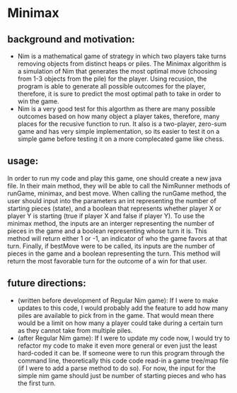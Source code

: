 # Minimax

## background and motivation:

- Nim is a mathematical game of strategy in which two players take turns removing objects from distinct heaps or piles. The Minimax algorithm is a simulation of Nim that generates the most optimal move (choosing from 1-3 objects from the pile) for the player. Using recusion, the program is able to generate all possible outcomes for the player, therefore, it is sure to predict the most optimal path to take in order to win the game. 
- Nim is a very good test for this algorthm as there are many possible outcomes based on how many object a player takes, therefore, many places for the recusive function to run. It also is a two-player, zero-sum game and has very simple implementation, so its easier to test it on a simple game before testing it on a more complecated game like chess. 

## usage:
In order to run my code and play this game, one should create a new java file. In their main method, they will be able to call the NimRunner methods of runGame, minimax, and best move. When calling the runGame method, the user should input into the parameters an int representing the number of starting pieces (state), and a boolean that represents whether player X or player Y is starting (true if player X and false if player Y). To use the minimax method, the inputs are an interger representing the number of pieces in the game and a boolean representing whose turn it is. This method will return either 1 or -1, an indicator of who the game favors at that turn. Finally, if bestMove were to be called, its inputs are the number of pieces in the game and a boolean representing the turn. This method will return the most favorable turn for the outcome of a win for that user. 

## future directions:
- (written before development of Regular Nim game): If I were to make updates to this code, I would probably add the feature to add how many piles are available to pick from in the game. That would mean there would be a limit on how many a player could take during a certain turn as they cannot take from multiple piles. 
- (after Regular Nim game): If I were to update my code now, I would try to refactor my code to make it even more general or even just the least hard-coded it can be. If someone were to run this program through the command line, theoretically this code code read-in a game tree/map file (if I were to add a parse method to do so). For now, the input for the simple nim game should just be number of starting pieces and who has the first turn. 


